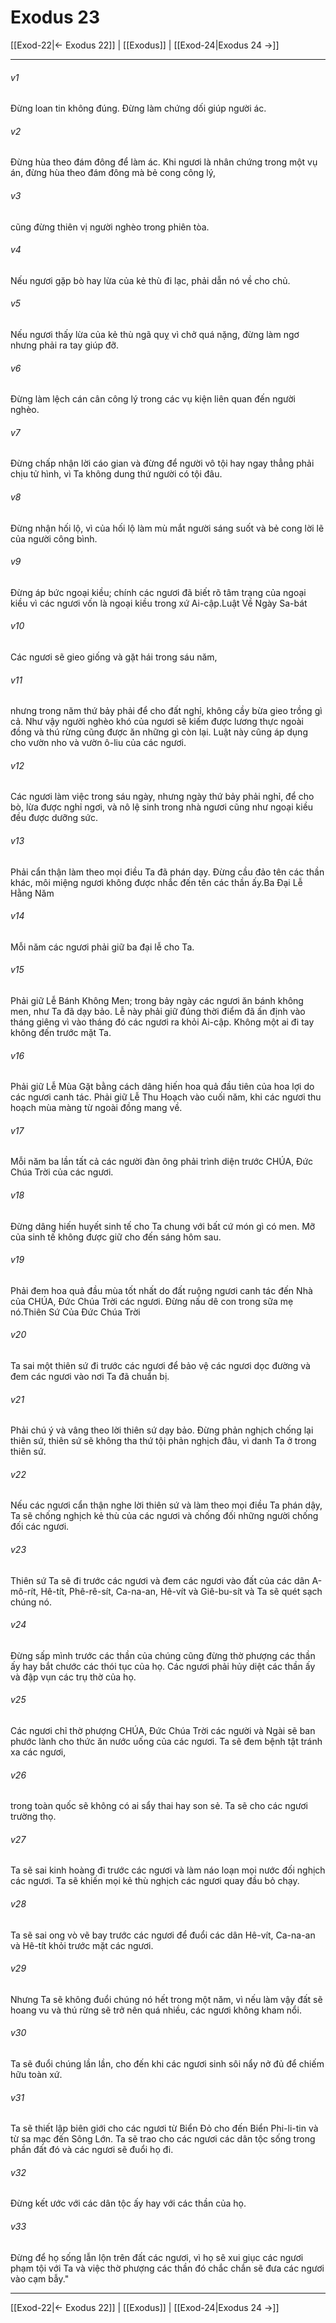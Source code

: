 # Exodus 23

[[Exod-22|← Exodus 22]] | [[Exodus]] | [[Exod-24|Exodus 24 →]]
***



###### v1 
Đừng loan tin không đúng. Đừng làm chứng dối giúp người ác. 

###### v2 
Đừng hùa theo đám đông để làm ác. Khi ngươi là nhân chứng trong một vụ án, đừng hùa theo đám đông mà bẻ cong công lý, 

###### v3 
cũng đừng thiên vị người nghèo trong phiên tòa. 

###### v4 
Nếu ngươi gặp bò hay lừa của kẻ thù đi lạc, phải dẫn nó về cho chủ. 

###### v5 
Nếu ngươi thấy lừa của kẻ thù ngã quỵ vì chở quá nặng, đừng làm ngơ nhưng phải ra tay giúp đỡ. 

###### v6 
Đừng làm lệch cán cân công lý trong các vụ kiện liên quan đến người nghèo. 

###### v7 
Đừng chấp nhận lời cáo gian và đừng để người vô tội hay ngay thẳng phải chịu tử hình, vì Ta không dung thứ người có tội đâu. 

###### v8 
Đừng nhận hối lộ, vì của hối lộ làm mù mắt người sáng suốt và bẻ cong lời lẽ của người công bình. 

###### v9 
Đừng áp bức ngoại kiều; chính các ngươi đã biết rõ tâm trạng của ngoại kiều vì các ngươi vốn là ngoại kiều trong xứ Ai-cập.Luật Về Ngày Sa-bát 

###### v10 
Các ngươi sẽ gieo giống và gặt hái trong sáu năm, 

###### v11 
nhưng trong năm thứ bảy phải để cho đất nghỉ, không cầy bừa gieo trồng gì cả. Như vậy người nghèo khó của ngươi sẽ kiếm được lương thực ngoài đồng và thú rừng cũng được ăn những gì còn lại. Luật này cũng áp dụng cho vườn nho và vườn ô-liu của các ngươi. 

###### v12 
Các ngươi làm việc trong sáu ngày, nhưng ngày thứ bảy phải nghỉ, để cho bò, lừa được nghỉ ngơi, và nô lệ sinh trong nhà ngươi cũng như ngoại kiều đều được dưỡng sức. 

###### v13 
Phải cẩn thận làm theo mọi điều Ta đã phán dạy. Đừng cầu đảo tên các thần khác, môi miệng ngươi không được nhắc đến tên các thần ấy.Ba Đại Lễ Hằng Năm 

###### v14 
Mỗi năm các ngươi phải giữ ba đại lễ cho Ta. 

###### v15 
Phải giữ Lễ Bánh Không Men; trong bảy ngày các ngươi ăn bánh không men, như Ta đã dạy bảo. Lễ này phải giữ đúng thời điểm đã ấn định vào tháng giêng vì vào tháng đó các ngươi ra khỏi Ai-cập. Không một ai đi tay không đến trước mặt Ta. 

###### v16 
Phải giữ Lễ Mùa Gặt bằng cách dâng hiến hoa quả đầu tiên của hoa lợi do các ngươi canh tác. Phải giữ Lễ Thu Hoạch vào cuối năm, khi các ngươi thu hoạch mùa màng từ ngoài đồng mang về. 

###### v17 
Mỗi năm ba lần tất cả các người đàn ông phải trình diện trước CHÚA, Đức Chúa Trời của các ngươi. 

###### v18 
Đừng dâng hiến huyết sinh tế cho Ta chung với bất cứ món gì có men. Mỡ của sinh tế không được giữ cho đến sáng hôm sau. 

###### v19 
Phải đem hoa quả đầu mùa tốt nhất do đất ruộng ngươi canh tác đến Nhà của CHÚA, Đức Chúa Trời các ngươi. Đừng nấu dê con trong sữa mẹ nó.Thiên Sứ Của Đức Chúa Trời 

###### v20 
Ta sai một thiên sứ đi trước các ngươi để bảo vệ các ngươi dọc đường và đem các ngươi vào nơi Ta đã chuẩn bị. 

###### v21 
Phải chú ý và vâng theo lời thiên sứ dạy bảo. Đừng phản nghịch chống lại thiên sứ, thiên sứ sẽ không tha thứ tội phản nghịch đâu, vì danh Ta ở trong thiên sứ. 

###### v22 
Nếu các ngươi cẩn thận nghe lời thiên sứ và làm theo mọi điều Ta phán dậy, Ta sẽ chống nghịch kẻ thù của các ngươi và chống đối những người chống đối các ngươi. 

###### v23 
Thiên sứ Ta sẽ đi trước các ngươi và đem các ngươi vào đất của các dân A-mô-rít, Hê-tít, Phê-rê-sít, Ca-na-an, Hê-vít và Giê-bu-sít và Ta sẽ quét sạch chúng nó. 

###### v24 
Đừng sấp mình trước các thần của chúng cũng đừng thờ phượng các thần ấy hay bắt chước các thói tục của họ. Các ngươi phải hủy diệt các thần ấy và đập vụn các trụ thờ của họ. 

###### v25 
Các ngươi chỉ thờ phượng CHÚA, Đức Chúa Trời các người và Ngài sẽ ban phước lành cho thức ăn nước uống của các ngươi. Ta sẽ đem bệnh tật tránh xa các ngươi, 

###### v26 
trong toàn quốc sẽ không có ai sẩy thai hay son sẻ. Ta sẽ cho các ngươi trường thọ. 

###### v27 
Ta sẽ sai kinh hoàng đi trước các ngươi và làm náo loạn mọi nước đối nghịch các ngươi. Ta sẽ khiến mọi kẻ thù nghịch các ngươi quay đầu bỏ chạy. 

###### v28 
Ta sẽ sai ong vò vẽ bay trước các ngươi để đuổi các dân Hê-vít, Ca-na-an và Hê-tít khỏi trước mặt các ngươi. 

###### v29 
Nhưng Ta sẽ không đuổi chúng nó hết trong một năm, vì nếu làm vậy đất sẽ hoang vu và thú rừng sẽ trở nên quá nhiều, các ngươi không kham nổi. 

###### v30 
Ta sẽ đuổi chúng lần lần, cho đến khi các ngươi sinh sôi nẩy nở đủ để chiếm hữu toàn xứ. 

###### v31 
Ta sẽ thiết lập biên giới cho các ngươi từ Biển Đỏ cho đến Biển Phi-li-tin và từ sa mạc đến Sông Lớn. Ta sẽ trao cho các ngươi các dân tộc sống trong phần đất đó và các ngươi sẽ đuổi họ đi. 

###### v32 
Đừng kết ước với các dân tộc ấy hay với các thần của họ. 

###### v33 
Đừng để họ sống lẫn lộn trên đất các ngươi, vì họ sẽ xui giục các ngươi phạm tội với Ta và việc thờ phượng các thần đó chắc chắn sẽ đưa các ngươi vào cạm bẫy."

***
[[Exod-22|← Exodus 22]] | [[Exodus]] | [[Exod-24|Exodus 24 →]]
